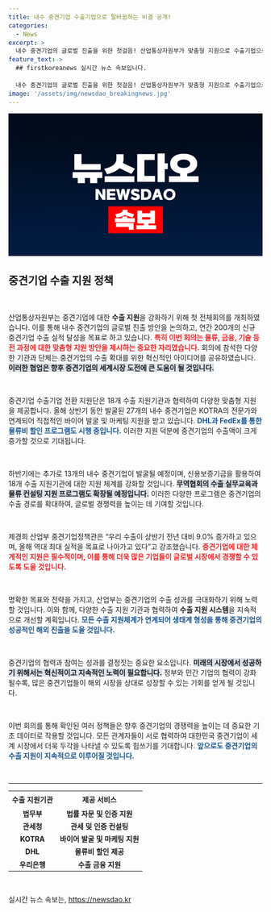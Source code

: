 ```yaml
---
title: 내수 중견기업 수출기업으로 탈바꿈하는 비결 공개!
categories:
  - News
excerpt: >
  내수 중견기업의 글로벌 진출을 위한 첫걸음! 산업통상자원부가 맞춤형 지원으로 수출기업으로의 변신을 이끌며, 하반기 추가 발굴과 함께 역대 최대 수출실적 목표에 도전한다. 지금 그 성과를 확인하세요!
feature_text: >
  ## firstkoreanews 실시간 뉴스 속보입니다.

  내수 중견기업의 글로벌 진출을 위한 첫걸음! 산업통상자원부가 맞춤형 지원으로 수출기업으로의 변신을 이끌며, 하반기 추가 발굴과 함께 역대 최대 수출실적 목표에 도전한다. 지금 그 성과를 확인하세요!
image: '/assets/img/newsdao_breakingnews.jpg'
---
```


<p><img src="/assets/img/newsdao_breakingnews.jpg" alt="firstkoreanews 속보" /></p>

<h2 data-ke-size="size26">중견기업 수출 지원 정책</h2>

<p data-ke-size="size16">&nbsp;</p>

<p>산업통상자원부는 중견기업에 대한 <b>수출 지원</b>을 강화하기 위해 첫 전체회의를 개최하였습니다. 이를 통해 내수 중견기업의 글로벌 진출 방안을 논의하고, 연간 200개의 신규 중견기업 수출 실적 달성을 목표로 하고 있습니다. <b><span style="color: #ee2323;">특히 이번 회의는 물류, 금융, 기술 등 전 과정에 대한 맞춤형 지원 방안을 제시하는 중요한 자리였습니다.</span></b> 회의에 참석한 다양한 기관과 단체는 중견기업의 수출 확대를 위한 혁신적인 아이디어를 공유하였습니다. <b><span style="background-color: #21538527;">이러한 협업은 향후 중견기업의 세계시장 도전에 큰 도움이 될 것입니다.</span></b></p>

<p data-ke-size="size16">&nbsp;</p>

<p>중견기업 수출기업 전환 지원단은 18개 수출 지원기관과 협력하여 다양한 맞춤형 지원을 제공합니다. 올해 상반기 동안 발굴된 27개의 내수 중견기업은 KOTRA의 전문가와 연계되어 직접적인 바이어 발굴 및 마케팅 지원을 받고 있습니다. <b><span style="color: #1a5490;">DHL과 FedEx를 통한 물류비 할인 프로그램도 시행 중입니다.</span></b> 이러한 지원 덕분에 중견기업의 수출액이 크게 증가할 것으로 기대됩니다.</p>

<p data-ke-size="size16">&nbsp;</p>

<p>하반기에는 추가로 13개의 내수 중견기업이 발굴될 예정이며, 신용보증기금을 활용하여 18개 수출 지원기관에 대한 지원 체계를 강화할 것입니다. <b><span style="background-color: #21538527;">무역협회의 수출 실무교육과 물류 컨설팅 지원 프로그램도 확장될 예정입니다.</span></b> 이러한 다양한 프로그램은 중견기업의 수출 경로를 확대하여, 글로벌 경쟁력을 높이는 데 기여할 것입니다. </p>

<p data-ke-size="size16">&nbsp;</p>

<p>제경희 산업부 중견기업정책관은 “우리 수출이 상반기 전년 대비 9.0% 증가하고 있으며, 올해 역대 최대 실적을 목표로 나아가고 있다”고 강조했습니다. <b><span style="color: #ee2323;">중견기업에 대한 체계적인 지원은 필수적이며, 이를 통해 더욱 많은 기업들이 글로벌 시장에서 경쟁할 수 있도록 도울 것입니다.</span></b> </p>

<p data-ke-size="size16">&nbsp;</p>

<p>명확한 목표와 전략을 가지고, 산업부는 중견기업의 수출 성과를 극대화하기 위해 노력할 것입니다. 이와 함께, 다양한 수출 지원 기관과 협력하여 <b>수출 지원 시스템</b>을 지속적으로 개선할 계획입니다. <b><span style="color: #1a5490;">모든 수출 지원체계가 연계되어 생태계 형성을 통해 중견기업의 성공적인 해외 진출을 도울 것입니다.</span></b></p>

<p data-ke-size="size16">&nbsp;</p>

<p>중견기업의 협력과 참여는 성과를 결정짓는 중요한 요소입니다. <b><span style="background-color: #21538527;">미래의 시장에서 성공하기 위해서는 혁신적이고 지속적인 노력이 필요합니다.</span></b> 정부와 민간 기업의 협력이 강화될수록, 많은 중견기업들이 해외 시장을 상대로 성장할 수 있는 기회를 얻게 될 것입니다. </p>

<p data-ke-size="size16">&nbsp;</p>

<p>이번 회의를 통해 확인된 여러 정책들은 향후 중견기업의 경쟁력을 높이는 데 중요한 기초 데이터로 작용할 것입니다. 모든 관계자들이 서로 협력하여 대한민국 중견기업이 세계 시장에서 더욱 두각을 나타낼 수 있도록 힘쓰기를 기대합니다. <b><span style="color: #1a5490;">앞으로도 중견기업의 수출 지원이 지속적으로 이루어질 것입니다.</span></b> </p>

<p data-ke-size="size16">&nbsp;</p>

<hr>

<table style="width:100%; border-collapse:collapse;">
  <tr>
    <th style="text-align: center; height: 25px;"><b>수출 지원기관</b></th>
    <th style="text-align: center; height: 25px;"><b>제공 서비스</b></th>
  </tr>
  <tr>
    <td style="text-align: center; height: 17px;"><b>법무부</b></td>
    <td style="text-align: center; height: 17px;"><b>법률 자문 및 인증 지원</b></td>
  </tr>
  <tr>
    <td style="text-align: center; height: 17px;"><b>관세청</b></td>
    <td style="text-align: center; height: 17px;"><b>관세 및 인증 컨설팅</b></td>
  </tr>
  <tr>
    <td style="text-align: center; height: 17px;"><b>KOTRA</b></td>
    <td style="text-align: center; height: 17px;"><b>바이어 발굴 및 마케팅 지원</b></td>
  </tr>
  <tr>
    <td style="text-align: center; height: 17px;"><b>DHL</b></td>
    <td style="text-align: center; height: 17px;"><b>물류비 할인 제공</b></td>
  </tr>
  <tr>
    <td style="text-align: center; height: 17px;"><b>우리은행</b></td>
    <td style="text-align: center; height: 17px;"><b>수출 금융 지원</b></td>
  </tr>
</table>

<p data-ke-size="size16">&nbsp;</p>
실시간 뉴스 속보는, <a href="https://newsdao.kr" rel="dofollow">https://newsdao.kr</a>


